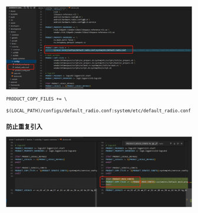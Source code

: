 ![1715187774105](image/将本地文件引入系统/1715187774105.png)

```
PRODUCT_COPY_FILES += \
        $(LOCAL_PATH)/configs/default_radio.conf:system/etc/default_radio.conf
```


### 防止重复引入
![1715187956125](image/将本地文件引入系统/1715187956125.png)
